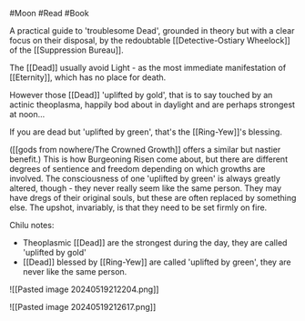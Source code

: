 #Moon #Read #Book 

A practical guide to 'troublesome Dead', grounded in theory but with a clear focus on their disposal, by the redoubtable [[Detective-Ostiary Wheelock]] of the [[Suppression Bureau]].  

The [[Dead]] usually avoid Light - as the most immediate manifestation of [[Eternity]], which has no place for death. 

However those [[Dead]] 'uplifted by gold', that is to say touched by an actinic theoplasma, happily bod about in daylight and are perhaps strongest at noon... 

If you are dead but 'uplifted by green', that's the [[Ring-Yew]]'s blessing.

([[gods from nowhere/The Crowned Growth]] offers a similar but nastier benefit.) This is how Burgeoning Risen come about, but there are different degrees of sentience and freedom depending on which growths are involved. The consciousness of one 'uplifted by green' is always greatly altered, though - they never really seem like the same person. They may have dregs of their original souls, but these are often replaced by something else. The upshot, invariably, is that they need to be set firmly on fire.

Chilu notes:
- Theoplasmic [[Dead]] are the strongest during the day, they are called 'uplifted by gold'
- [[Dead]] blessed by [[Ring-Yew]] are called 'uplifted by green', they are never like the same person.

![[Pasted image 20240519212204.png]]

![[Pasted image 20240519212617.png]]